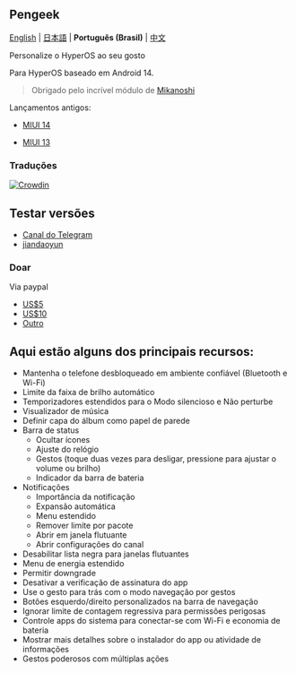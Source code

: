 ## Pengeek

[English](README.md) | [日本語](README_jp.md) | **Português (Brasil)** | [中文](README_zh.md)

Personalize o HyperOS ao seu gosto

Para HyperOS baseado em Android 14.

> Obrigado pelo incrível módulo de [Mikanoshi](https://code.highspec.ru/Mikanoshi/CustoMIUIzer)

Lançamentos antigos:

* [MIUI 14](https://github.com/MonwF/customiuizer/releases/tag/v23.11.26)

* [MIUI 13](https://github.com/MonwF/customiuizer/releases/tag/v23.08.26)

### Traduções
[![Crowdin](https://badges.crowdin.net/customiuizer14/localized.svg)](https://crowdin.com/project/customiuizer14)

## Testar versões
* [Canal do Telegram](https://t.me/pengeek)
* [jiandaoyun](https://rz3kv5wa4g.jiandaoyun.com/dash/650e43a383027ec3225083e9)

### Doar
Via paypal
* [US$5](https://paypal.me/tpsxj/5)
* [US$10](https://paypal.me/tpsxj/10)
* [Outro](https://paypal.me/tpsxj)

## Aqui estão alguns dos principais recursos:
* Mantenha o telefone desbloqueado em ambiente confiável (Bluetooth e Wi-Fi)
* Limite da faixa de brilho automático
* Temporizadores estendidos para o Modo silencioso e Não perturbe
* Visualizador de música
* Definir capa do álbum como papel de parede
* Barra de status
  * Ocultar ícones
  * Ajuste do relógio
  * Gestos (toque duas vezes para desligar, pressione para ajustar o volume ou brilho)
  * Indicador da barra de bateria
* Notificações
  * Importância da notificação
  * Expansão automática
  * Menu estendido
  * Remover limite por pacote
  * Abrir em janela flutuante
  * Abrir configurações do canal
* Desabilitar lista negra para janelas flutuantes
* Menu de energia estendido
* Permitir downgrade
* Desativar a verificação de assinatura do app
* Use o gesto para trás com o modo navegação por gestos
* Botões esquerdo/direito personalizados na barra de navegação
* Ignorar limite de contagem regressiva para permissões perigosas
* Controle apps do sistema para conectar-se com Wi-Fi e economia de bateria
* Mostrar mais detalhes sobre o instalador do app ou atividade de informações
* Gestos poderosos com múltiplas ações

